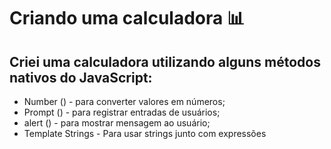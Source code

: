 # Criando uma calculadora :bar_chart:

## Criei uma calculadora utilizando alguns métodos nativos do JavaScript:
- Number () - para converter valores em números;
- Prompt () - para registrar entradas de usuários;
- alert () - para mostrar mensagem ao usuário;
- Template Strings - Para usar strings junto com expressões
